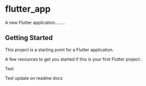 # flutter_app

A new Flutter application........

## Getting Started

This project is a starting point for a Flutter application.

A few resources to get you started if this is your first Flutter project:

Test

Test update on readme docs